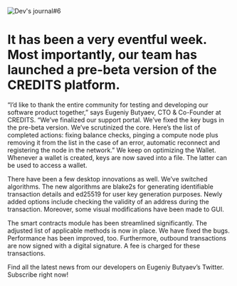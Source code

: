 ![Dev's journal#6](https://cdn-images-1.medium.com/max/2000/1*k9Y8hxQK4XKdt_4yG3k3HA.jpeg)
# It has been a very eventful week. Most importantly, our team has launched a pre-beta version of the CREDITS platform.
“I’d like to thank the entire community for testing and developing our software product together,” says Eugeniy Butyaev, CTO & Co-Founder at CREDITS. “We’ve finalized our support portal. We’ve fixed the key bugs in the pre-beta version. We’ve scrutinized the core. Here’s the list of completed actions: fixing balance checks, pinging a compute node plus removing it from the list in the case of an error, automatic reconnect and registering the node in the network.”
We keep on optimizing the Wallet. Whenever a wallet is created, keys are now saved into a file. The latter can be used to access a wallet.

There have been a few desktop innovations as well. We’ve switched algorithms. The new algorithms are blake2s for generating identifiable transaction details and ed25519 for user key generation purposes. Newly added options include checking the validity of an address during the transaction. Moreover, some visual modifications have been made to GUI.

The smart contracts module has been streamlined significantly. The adjusted list of applicable methods is now in place. We have fixed the bugs. Performance has been improved, too. Furthermore, outbound transactions are now signed with a digital signature. A fee is charged for these transactions.

Find all the latest news from our developers on Eugeniy Butyaev’s Twitter. Subscribe right now!